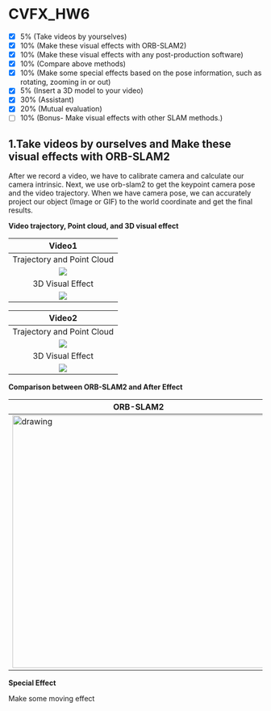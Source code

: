
# CVFX_HW6
- [x]  5%  (Take videos by yourselves)
- [x]  10% (Make these visual effects with ORB-SLAM2)
- [x]  10% (Make these visual effects with any post-production software)
- [x]  10% (Compare above methods)
- [x]  10% (Make some special effects based on the pose information, such as rotating, zooming in or out)
- [x]  5%  (Insert a 3D model to your video)
- [x]  30% (Assistant) 
- [x]  20% (Mutual evaluation)
- [ ] 10%  (Bonus- Make visual effects with other SLAM methods.)

## 1.Take videos by ourselves and Make these visual effects with ORB-SLAM2
After we record a video, we have to calibrate camera and calculate our camera intrinsic. Next, we use orb-slam2 to get the keypoint camera pose and the video trajectory. When we have camera pose, we can accurately project our object (Image or GIF) to the world coordinate and get the final results. <br>

**Video trajectory, Point cloud, and 3D visual effect**

|Video1|
|:------:|
|Trajectory and Point Cloud|
|<img src='pts1.gif'>|
|3D Visual Effect|
|<img src='gg.gif'>|

|Video2|
|:------:|
|Trajectory and Point Cloud|
|<img src='pts2.gif'>|
|3D Visual Effect|
|<img src='bb.gif'>|

**Comparison between ORB-SLAM2 and After Effect** 

| ORB-SLAM2 | After Effects |
|---------------|---------------|
|<img src="og.gif" alt="drawing" width="500"/>|<img src="ae.gif" alt="drawing" width="500"/>|


**Special Effect**

Make some moving effect
